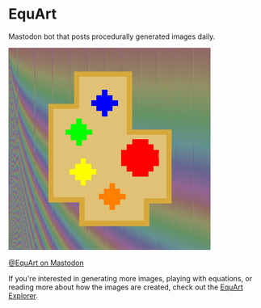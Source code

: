 # EquArt
Mastodon bot that posts procedurally generated images daily.

![Pixel art painter palette](./EquArtAvatar.png)

<a href='https://botsin.space/@EquArt'>@EquArt on Mastodon</a>

If you're interested in generating more images, playing with equations, or
reading more about how the images are created, check out the
[EquArt Explorer](https://asteriskman7.github.io/equArt).
